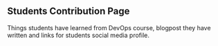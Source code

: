 ## Students Contribution Page

Things students have learned from DevOps course, blogpost they have written and links for students social media profile.
